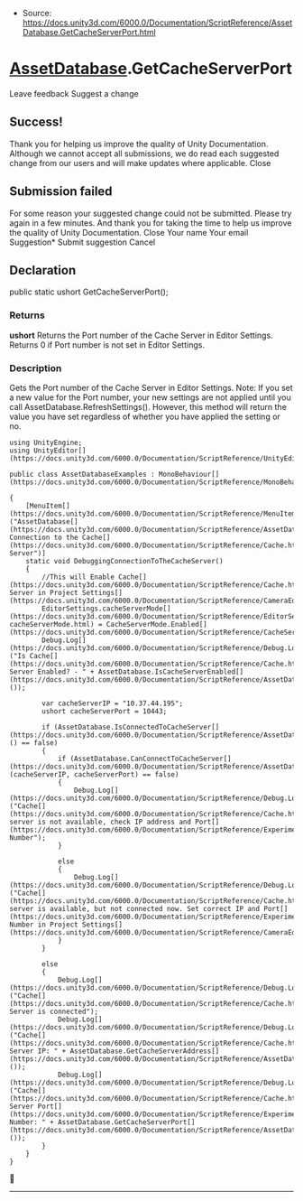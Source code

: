 * Source: https://docs.unity3d.com/6000.0/Documentation/ScriptReference/AssetDatabase.GetCacheServerPort.html

#  [AssetDatabase](https://docs.unity3d.com/6000.0/Documentation/ScriptReference/AssetDatabase.html).GetCacheServerPort
Leave feedback
Suggest a change
## Success!
Thank you for helping us improve the quality of Unity Documentation. Although we cannot accept all submissions, we do read each suggested change from our users and will make updates where applicable.
Close
## Submission failed
For some reason your suggested change could not be submitted. Please <a>try again</a> in a few minutes. And thank you for taking the time to help us improve the quality of Unity Documentation.
Close
Your name Your email Suggestion* Submit suggestion
Cancel
## Declaration
public static ushort GetCacheServerPort(); 
### Returns
**ushort** Returns the Port number of the Cache Server in Editor Settings. Returns 0 if Port number is not set in Editor Settings. 
### Description
Gets the Port number of the Cache Server in Editor Settings.
Note: If you set a new value for the Port number, your new settings are not applied until you call AssetDatabase.RefreshSettings(). However, this method will return the value you have set regardless of whether you have applied the setting or no.
```
using UnityEngine;
using UnityEditor[](https://docs.unity3d.com/6000.0/Documentation/ScriptReference/UnityEditor.html);  
  
public class AssetDatabaseExamples : MonoBehaviour[](https://docs.unity3d.com/6000.0/Documentation/ScriptReference/MonoBehaviour.html)  
  
{
    [MenuItem[](https://docs.unity3d.com/6000.0/Documentation/ScriptReference/MenuItem.html)("AssetDatabase[](https://docs.unity3d.com/6000.0/Documentation/ScriptReference/AssetDatabase.html)/Debugging Connection to the Cache[](https://docs.unity3d.com/6000.0/Documentation/ScriptReference/Cache.html) Server")]
    static void DebuggingConnectionToTheCacheServer()
    {
        //This will Enable Cache[](https://docs.unity3d.com/6000.0/Documentation/ScriptReference/Cache.html) Server in Project Settings[](https://docs.unity3d.com/6000.0/Documentation/ScriptReference/CameraEditor.Settings.html)
        EditorSettings.cacheServerMode[](https://docs.unity3d.com/6000.0/Documentation/ScriptReference/EditorSettings-cacheServerMode.html) = CacheServerMode.Enabled[](https://docs.unity3d.com/6000.0/Documentation/ScriptReference/CacheServerMode.Enabled.html);
        Debug.Log[](https://docs.unity3d.com/6000.0/Documentation/ScriptReference/Debug.Log.html)("Is Cache[](https://docs.unity3d.com/6000.0/Documentation/ScriptReference/Cache.html) Server Enabled? - " + AssetDatabase.IsCacheServerEnabled[](https://docs.unity3d.com/6000.0/Documentation/ScriptReference/AssetDatabase.IsCacheServerEnabled.html)());  
  
        var cacheServerIP = "10.37.44.195";
        ushort cacheServerPort = 10443;  
  
        if (AssetDatabase.IsConnectedToCacheServer[](https://docs.unity3d.com/6000.0/Documentation/ScriptReference/AssetDatabase.IsConnectedToCacheServer.html)() == false)
        {
            if (AssetDatabase.CanConnectToCacheServer[](https://docs.unity3d.com/6000.0/Documentation/ScriptReference/AssetDatabase.CanConnectToCacheServer.html)(cacheServerIP, cacheServerPort) == false)
            {
                Debug.Log[](https://docs.unity3d.com/6000.0/Documentation/ScriptReference/Debug.Log.html)("Cache[](https://docs.unity3d.com/6000.0/Documentation/ScriptReference/Cache.html) server is not available, check IP address and Port[](https://docs.unity3d.com/6000.0/Documentation/ScriptReference/Experimental.GraphView.Port.html) Number");
            }  
  
            else
            {
                Debug.Log[](https://docs.unity3d.com/6000.0/Documentation/ScriptReference/Debug.Log.html)("Cache[](https://docs.unity3d.com/6000.0/Documentation/ScriptReference/Cache.html) server is available, but not connected now. Set correct IP and Port[](https://docs.unity3d.com/6000.0/Documentation/ScriptReference/Experimental.GraphView.Port.html) Number in Project Settings[](https://docs.unity3d.com/6000.0/Documentation/ScriptReference/CameraEditor.Settings.html)");
            }
        }  
  
        else
        {
            Debug.Log[](https://docs.unity3d.com/6000.0/Documentation/ScriptReference/Debug.Log.html)("Cache[](https://docs.unity3d.com/6000.0/Documentation/ScriptReference/Cache.html) Server is connected");
            Debug.Log[](https://docs.unity3d.com/6000.0/Documentation/ScriptReference/Debug.Log.html)("Cache[](https://docs.unity3d.com/6000.0/Documentation/ScriptReference/Cache.html) Server IP: " + AssetDatabase.GetCacheServerAddress[](https://docs.unity3d.com/6000.0/Documentation/ScriptReference/AssetDatabase.GetCacheServerAddress.html)());
            Debug.Log[](https://docs.unity3d.com/6000.0/Documentation/ScriptReference/Debug.Log.html)("Cache[](https://docs.unity3d.com/6000.0/Documentation/ScriptReference/Cache.html) Server Port[](https://docs.unity3d.com/6000.0/Documentation/ScriptReference/Experimental.GraphView.Port.html) Number: " + AssetDatabase.GetCacheServerPort[](https://docs.unity3d.com/6000.0/Documentation/ScriptReference/AssetDatabase.GetCacheServerPort.html)());
        }
    }
}
```

* * *
